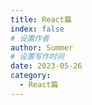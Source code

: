 ```yaml
---
title: React篇
index: false
# 设置作者
author: Summer
# 设置写作时间
date: 2023-05-26
category:
  - React篇
---
```


<AutoCatalog />
